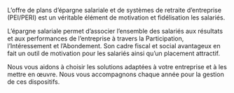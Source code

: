 L’offre de plans d’épargne salariale et de systèmes de retraite d’entreprise (PEI/PERI) est un véritable élément de motivation et fidélisation les salariés.

L’épargne salariale permet d’associer l’ensemble des salariés aux résultats et aux performances de l’entreprise à travers la Participation, l’Intéressement et l’Abondement. Son cadre fiscal et social avantageux en fait un outil de motivation pour les salariés ainsi qu’un placement attractif.

Nous vous aidons à choisir les solutions adaptées à votre entreprise et à les mettre en œuvre. Nous vous accompagnons chaque année pour la gestion de ces dispositifs.